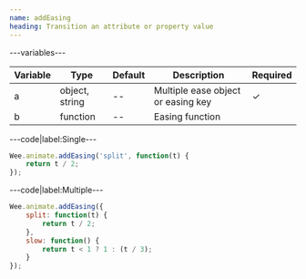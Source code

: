 ```yaml
---
name: addEasing
heading: Transition an attribute or property value
---
```


---variables---

| Variable | Type | Default | Description | Required |
| -- | -- | -- | -- | -- |
| a | object, string | -- | Multiple ease object or easing key | ✓ |
| b | function | -- | Easing function ||

---code|label:Single---

```javascript
Wee.animate.addEasing('split', function(t) {
	return t / 2;
});
```

---code|label:Multiple---

```javascript
Wee.animate.addEasing({
	split: function(t) {
		return t / 2;
	},
	slow: function() {
		return t < 1 ? 1 : (t / 3);
	}
});
```